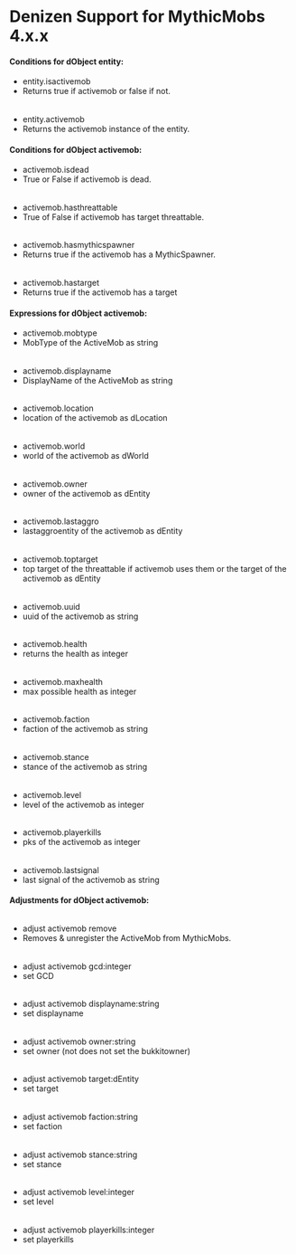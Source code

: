 # Denizen Support for MythicMobs 4.x.x


#### Conditions for dObject entity:

- entity.isactivemob
- Returns true if activemob or false if not.
######
- entity.activemob
- Returns the activemob instance of the entity.

#### Conditions for dObject activemob:

- activemob.isdead
- True or False if activemob is dead.
######
- activemob.hasthreattable 
- True of False if activemob has target threattable.
######
- activemob.hasmythicspawner
- Returns true if the activemob has a MythicSpawner.
######
- activemob.hastarget
- Returns true if the activemob has a target

#### Expressions for dObject activemob:

- activemob.mobtype
- MobType of the ActiveMob as string
######
- activemob.displayname 
- DisplayName of the ActiveMob as string
######
- activemob.location
- location of the activemob as dLocation
######
- activemob.world
- world of the activemob as dWorld
######
- activemob.owner
- owner of the activemob as dEntity
######
- activemob.lastaggro
- lastaggroentity of the activemob as dEntity
######
- activemob.toptarget
- top target of the threattable if activemob uses them or the target of the activemob as dEntity
######
- activemob.uuid
- uuid of the activemob as string
######
- activemob.health
- returns the health as integer
######
- activemob.maxhealth
- max possible health as integer
######
- activemob.faction
- faction of the activemob as string
######
- activemob.stance
- stance of the activemob as string
######
- activemob.level
- level of the activemob as integer
######
- activemob.playerkills
- pks of the activemob as integer
######
- activemob.lastsignal
- last signal of the activemob as string


#### Adjustments for dObject activemob:
######
- adjust activemob remove 
- Removes & unregister the ActiveMob from MythicMobs.
######
- adjust activemob gcd:integer
- set GCD
######
- adjust activemob displayname:string
- set displayname
######
- adjust activemob owner:string
- set owner (not does not set the bukkitowner)
######
- adjust activemob target:dEntity
- set target
######
- adjust activemob faction:string
- set faction
######
- adjust activemob stance:string
- set stance
######
- adjust activemob level:integer
- set level
######
- adjust activemob playerkills:integer
- set playerkills
